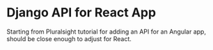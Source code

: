 # Django API for React App

Starting from Pluralsight tutorial for adding an API for an Angular app, should be close enough to adjust for React.
